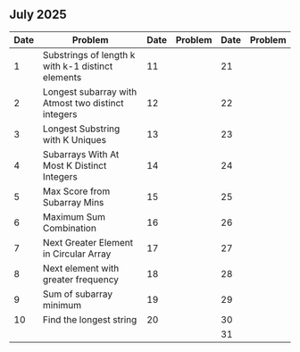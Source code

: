 ## July 2025

| Date | Problem                                            | Date | Problem | Date | Problem |
| ---- | -------------------------------------------------- | ---- | ------- | ---- | ------- |
| 1    | Substrings of length k with k-1 distinct elements  | 11   |         | 21   |         |
| 2    | Longest subarray with Atmost two distinct integers | 12   |         | 22   |         |
| 3    | Longest Substring with K Uniques                   | 13   |         | 23   |         |
| 4    | Subarrays With At Most K Distinct Integers         | 14   |         | 24   |         |
| 5    | Max Score from Subarray Mins                       | 15   |         | 25   |         |
| 6    | Maximum Sum Combination                            | 16   |         | 26   |         |
| 7    | Next Greater Element in Circular Array             | 17   |         | 27   |         |
| 8    | Next element with greater frequency                | 18   |         | 28   |         |
| 9    | Sum of subarray minimum                            | 19   |         | 29   |         |
| 10   | Find the longest string                            | 20   |         | 30   |         |
|      |                                                    |      |         | 31   |         |
